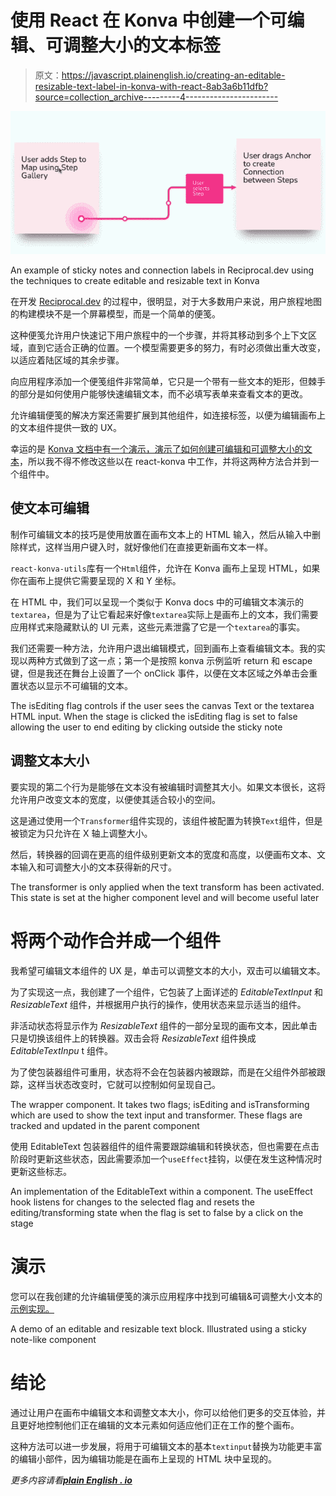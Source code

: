 # 使用 React 在 Konva 中创建一个可编辑、可调整大小的文本标签

> 原文：<https://javascript.plainenglish.io/creating-an-editable-resizable-text-label-in-konva-with-react-8ab3a6b11dfb?source=collection_archive---------4----------------------->

![](img/e4a3a3989a9154cca91237e7a76fd057.png)

An example of sticky notes and connection labels in Reciprocal.dev using the techniques to create editable and resizable text in Konva

在开发 [Reciprocal.dev](https://reciprocal.dev) 的过程中，很明显，对于大多数用户来说，用户旅程地图的构建模块不是一个屏幕模型，而是一个简单的便笺。

这种便笺允许用户快速记下用户旅程中的一个步骤，并将其移动到多个上下文区域，直到它适合正确的位置。一个模型需要更多的努力，有时必须做出重大改变，以适应着陆区域的其余步骤。

向应用程序添加一个便笺组件非常简单，它只是一个带有一些文本的矩形，但棘手的部分是如何使用户能够快速编辑文本，而不必填写表单来查看文本的更改。

允许编辑便笺的解决方案还需要扩展到其他组件，如连接标签，以便为编辑画布上的文本组件提供一致的 UX。

幸运的是 [Konva 文档中有一个演示，演示了如何创建可编辑和可调整大小的文本](https://konvajs.org/docs/sandbox/Editable_Text.html)，所以我不得不修改这些以在 react-konva 中工作，并将这两种方法合并到一个组件中。

## 使文本可编辑

制作可编辑文本的技巧是使用放置在画布文本上的 HTML 输入，然后从输入中删除样式，这样当用户键入时，就好像他们在直接更新画布文本一样。

`react-konva-utils`库有一个`Html`组件，允许在 Konva 画布上呈现 HTML，如果你在画布上提供它需要呈现的 X 和 Y 坐标。

在 HTML 中，我们可以呈现一个类似于 Konva docs 中的可编辑文本演示的`textarea`，但是为了让它看起来好像`textarea`实际上是画布上的文本，我们需要应用样式来隐藏默认的 UI 元素，这些元素泄露了它是一个`textarea`的事实。

我们还需要一种方法，允许用户退出编辑模式，回到画布上查看编辑文本。我的实现以两种方式做到了这一点；第一个是按照 konva 示例监听 return 和 escape 键，但是我还在舞台上设置了一个 onClick 事件，以便在文本区域之外单击会重置状态以显示不可编辑的文本。

The isEditing flag controls if the user sees the canvas Text or the textarea HTML input. When the stage is clicked the isEditing flag is set to false allowing the user to end editing by clicking outside the sticky note

## 调整文本大小

要实现的第二个行为是能够在文本没有被编辑时调整其大小。如果文本很长，这将允许用户改变文本的宽度，以便使其适合较小的空间。

这是通过使用一个`Transformer`组件实现的，该组件被配置为转换`Text`组件，但是被锁定为只允许在 X 轴上调整大小。

然后，转换器的回调在更高的组件级别更新文本的宽度和高度，以便画布文本、文本输入和可调整大小的文本获得新的尺寸。

The transformer is only applied when the text transform has been activated. This state is set at the higher component level and will become useful later

# 将两个动作合并成一个组件

我希望可编辑文本组件的 UX 是，单击可以调整文本的大小，双击可以编辑文本。

为了实现这一点，我创建了一个组件，它包装了上面详述的 *EditableTextInput* 和 *ResizableText* 组件，并根据用户执行的操作，使用状态来显示适当的组件。

非活动状态将显示作为 *ResizableText* 组件的一部分呈现的画布文本，因此单击只是切换该组件上的转换器。双击会将 *ResizableText* 组件换成 *EditableTextInpu* t 组件。

为了使包装器组件可重用，状态将不会在包装器内被跟踪，而是在父组件外部被跟踪，这样当状态改变时，它就可以控制如何呈现自己。

The wrapper component. It takes two flags; isEditing and isTransforming which are used to show the text input and transformer. These flags are tracked and updated in the parent component

使用 EditableText 包装器组件的组件需要跟踪编辑和转换状态，但也需要在点击阶段时更新这些状态，因此需要添加一个`useEffect`挂钩，以便在发生这种情况时更新这些标志。

An implementation of the EditableText within a component. The useEffect hook listens for changes to the selected flag and resets the editing/transforming state when the flag is set to false by a click on the stage

# 演示

您可以在我创建的允许编辑便笺的演示应用程序中找到可编辑&可调整大小文本的[示例实现。](https://codesandbox.io/s/react-konva-editable-resizable-text-55kyv?file=/src/StickyNote.jsx)

A demo of an editable and resizable text block. Illustrated using a sticky note-like component

# 结论

通过让用户在画布中编辑文本和调整文本大小，你可以给他们更多的交互体验，并且更好地控制他们正在编辑的文本元素如何适应他们正在工作的整个画布。

这种方法可以进一步发展，将用于可编辑文本的基本`textinput`替换为功能更丰富的编辑小部件，因为编辑功能是在画布上呈现的 HTML 块中呈现的。

*更多内容请看*[***plain English . io***](http://plainenglish.io)